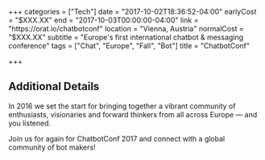 +++
categories = ["Tech"]
date = "2017-10-02T18:36:52-04:00"
earlyCost = "$XXX.XX"
end = "2017-10-03T00:00:00-04:00"
link = "https://orat.io/chatbotconf"
location = "Vienna, Austria"
normalCost = "$XXX.XX"
subtitle = "Europe's first international chatbot & messaging conference"
tags = ["Chat", "Europe", "Fall", "Bot"]
title = "ChatbotConf"

+++
<!--more-->

## Additional Details

In 2016 we set the start for bringing together a vibrant community of enthusiasts, visionaries and forward thinkers from all across Europe — and you listened.

Join us for again for ChatbotConf 2017 and connect with a global community of bot makers!